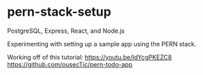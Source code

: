 # pern-stack-setup
PostgreSQL, Express, React, and Node.js

Experimenting with setting up a sample app using the PERN stack.

Working off of this tutorial:
https://youtu.be/ldYcgPKEZC8
https://github.com/ousecTic/pern-todo-app
